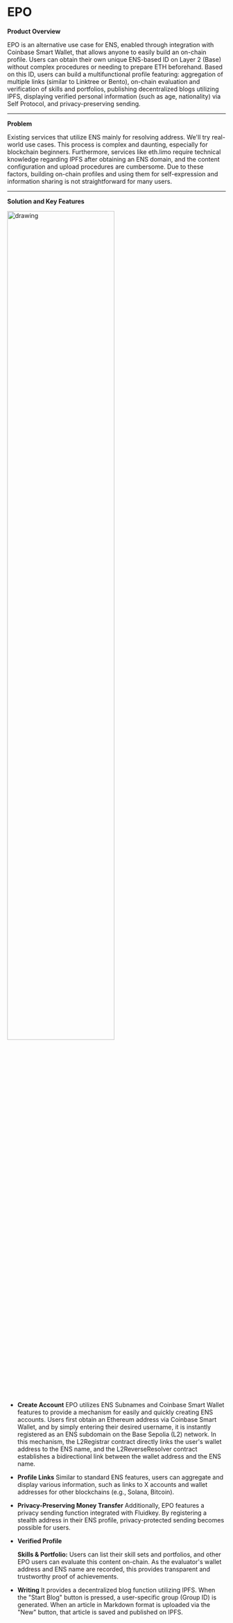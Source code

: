 # EPO

**Product Overview**

EPO is an alternative use case for ENS, enabled through integration with Coinbase Smart Wallet, that allows anyone to easily build an on-chain profile. Users can obtain their own unique ENS-based ID on Layer 2 (Base) without complex procedures or needing to prepare ETH beforehand. Based on this ID, users can build a multifunctional profile featuring: aggregation of multiple links (similar to Linktree or Bento), on-chain evaluation and verification of skills and portfolios, publishing decentralized blogs utilizing IPFS, displaying verified personal information (such as age, nationality) via Self Protocol, and privacy-preserving sending.

---

**Problem**

Existing services that utilize ENS mainly for resolving address. We'll try real-world use cases. This process is complex and daunting, especially for blockchain beginners. Furthermore, services like eth.limo require technical knowledge regarding IPFS after obtaining an ENS domain, and the content configuration and upload procedures are cumbersome. Due to these factors, building on-chain profiles and using them for self-expression and information sharing is not straightforward for many users.

---

**Solution and Key Features**

<img src="https://github.com/user-attachments/assets/8aac0a68-60a9-45f3-9d98-c915509fa6d4" alt="drawing" width="70%"/>

- **Create Account**
  EPO utilizes ENS Subnames and Coinbase Smart Wallet features to provide a mechanism for easily and quickly creating ENS accounts. Users first obtain an Ethereum address via Coinbase Smart Wallet, and by simply entering their desired username, it is instantly registered as an ENS subdomain on the Base Sepolia (L2) network. In this mechanism, the L2Registrar contract directly links the user's wallet address to the ENS name, and the L2ReverseResolver contract establishes a bidirectional link between the wallet address and the ENS name.
- **Profile Links**
  Similar to standard ENS features, users can aggregate and display various information, such as links to X accounts and wallet addresses for other blockchains (e.g., Solana, Bitcoin).
- **Privacy-Preserving Money Transfer**
  Additionally, EPO features a privacy sending function integrated with Fluidkey. By registering a stealth address in their ENS profile, privacy-protected sending becomes possible for users.
- **Verified Profile**

  **Skills & Portfolio:** Users can list their skill sets and portfolios, and other EPO users can evaluate this content on-chain. As the evaluator's wallet address and ENS name are recorded, this provides transparent and trustworthy proof of achievements.

- **Writing**
  It provides a decentralized blog function utilizing IPFS. When the "Start Blog" button is pressed, a user-specific group (Group ID) is generated. When an article in Markdown format is uploaded via the "New" button, that article is saved and published on IPFS.
